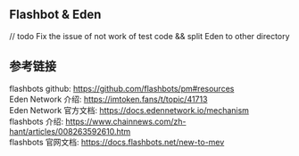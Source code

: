 ## Flashbot & Eden

// todo 
Fix the issue of not work of test code  && split Eden to other directory

## 参考链接  
flashbots github: https://github.com/flashbots/pm#resources  
Eden Network 介绍: https://imtoken.fans/t/topic/41713   
Eden Network 官方文档: https://docs.edennetwork.io/mechanism  
flashbots 介绍: https://www.chainnews.com/zh-hant/articles/008263592610.htm  
flashbots 官网文档: https://docs.flashbots.net/new-to-mev  